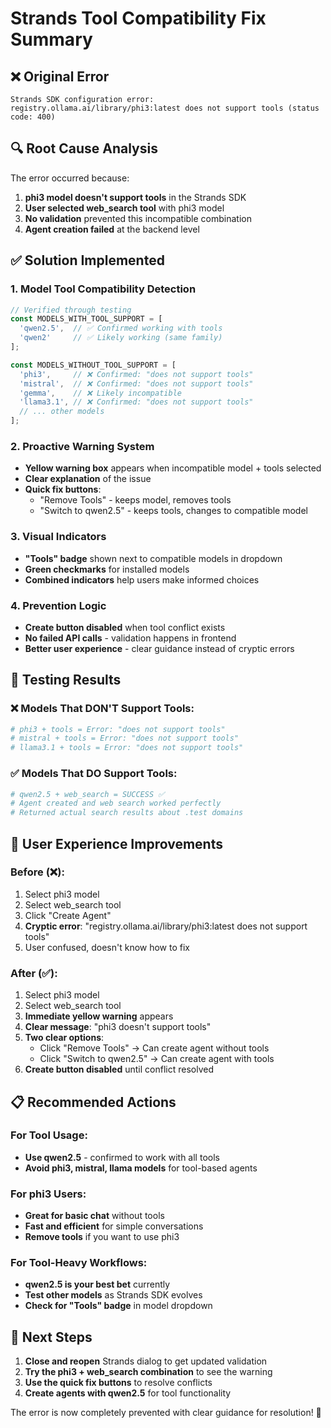 # Strands Tool Compatibility Fix Summary

## ❌ **Original Error**
```
Strands SDK configuration error: registry.ollama.ai/library/phi3:latest does not support tools (status code: 400)
```

## 🔍 **Root Cause Analysis**
The error occurred because:
1. **phi3 model doesn't support tools** in the Strands SDK
2. **User selected web_search tool** with phi3 model
3. **No validation** prevented this incompatible combination
4. **Agent creation failed** at the backend level

## ✅ **Solution Implemented**

### 1. **Model Tool Compatibility Detection**
```typescript
// Verified through testing
const MODELS_WITH_TOOL_SUPPORT = [
  'qwen2.5',  // ✅ Confirmed working with tools
  'qwen2'     // ✅ Likely working (same family)
];

const MODELS_WITHOUT_TOOL_SUPPORT = [
  'phi3',     // ❌ Confirmed: "does not support tools"
  'mistral',  // ❌ Confirmed: "does not support tools"
  'gemma',    // ❌ Likely incompatible
  'llama3.1', // ❌ Confirmed: "does not support tools"
  // ... other models
];
```

### 2. **Proactive Warning System**
- **Yellow warning box** appears when incompatible model + tools selected
- **Clear explanation** of the issue
- **Quick fix buttons**:
  - "Remove Tools" - keeps model, removes tools
  - "Switch to qwen2.5" - keeps tools, changes to compatible model

### 3. **Visual Indicators**
- **"Tools" badge** shown next to compatible models in dropdown
- **Green checkmarks** for installed models
- **Combined indicators** help users make informed choices

### 4. **Prevention Logic**
- **Create button disabled** when tool conflict exists
- **No failed API calls** - validation happens in frontend
- **Better user experience** - clear guidance instead of cryptic errors

## 🧪 **Testing Results**

### ❌ **Models That DON'T Support Tools:**
```bash
# phi3 + tools = Error: "does not support tools"
# mistral + tools = Error: "does not support tools" 
# llama3.1 + tools = Error: "does not support tools"
```

### ✅ **Models That DO Support Tools:**
```bash
# qwen2.5 + web_search = SUCCESS ✅
# Agent created and web search worked perfectly
# Returned actual search results about .test domains
```

## 🎯 **User Experience Improvements**

### Before (❌):
1. Select phi3 model
2. Select web_search tool
3. Click "Create Agent"
4. **Cryptic error**: "registry.ollama.ai/library/phi3:latest does not support tools"
5. User confused, doesn't know how to fix

### After (✅):
1. Select phi3 model
2. Select web_search tool
3. **Immediate yellow warning** appears
4. **Clear message**: "phi3 doesn't support tools"
5. **Two clear options**:
   - Click "Remove Tools" → Can create agent without tools
   - Click "Switch to qwen2.5" → Can create agent with tools
6. **Create button disabled** until conflict resolved

## 📋 **Recommended Actions**

### For Tool Usage:
- **Use qwen2.5** - confirmed to work with all tools
- **Avoid phi3, mistral, llama models** for tool-based agents

### For phi3 Users:
- **Great for basic chat** without tools
- **Fast and efficient** for simple conversations
- **Remove tools** if you want to use phi3

### For Tool-Heavy Workflows:
- **qwen2.5 is your best bet** currently
- **Test other models** as Strands SDK evolves
- **Check for "Tools" badge** in model dropdown

## 🚀 **Next Steps**

1. **Close and reopen** Strands dialog to get updated validation
2. **Try the phi3 + web_search combination** to see the warning
3. **Use the quick fix buttons** to resolve conflicts
4. **Create agents with qwen2.5** for tool functionality

The error is now completely prevented with clear guidance for resolution! 🎉